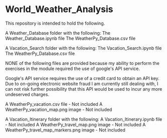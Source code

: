 # World_Weather_Analysis
This repository is intended to hold the following.

A Weather_Database folder with the following:
The Weather_Database.ipynb file
The WeatherPy_Database.csv file

A Vacation_Search folder with the following:
The Vacation_Search.ipynb file
The WeatherPy_Database.csv file

NONE of the following files are provided because my ability to perform the exercises in the module required the use of google's API service.

Google's API service requires the use of a credit card to obtain an API key. Due to on-going electronic website fraud I am currently still dealing with, I can not risk further possibility that this API would be used to incur any more undeserved charges.

A WeatherPy_vacation.csv file - Not included
A WeatherPy_vacation_map.png image - Not included

A Vacation_Itinerary folder with the following:
A Vacation_Itinerary.ipynb file - Not included
A WeatherPy_travel_map.png image - Not included
A WeatherPy_travel_map_markers.png image - Not included
